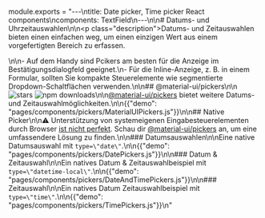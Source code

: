 module.exports = "---\ntitle: Date picker, Time picker React components\ncomponents: TextField\n---\n\n# Datums- und Uhrzeitauswahlen\n\n<p class=\"description\">Datums- und Zeitauswahlen bieten einen einfachen weg, um einen einzigen Wert aus einem vorgefertigten Bereich zu erfassen.</p>\n\n- Auf dem Handy sind Pcikers am besten für die Anzeige im Bestätigungsdialogfeld geeignet.\n- Für die Inline-Anzeige, z. B. in einem Formular, sollten Sie kompakte Steuerelemente wie segmentierte Dropdown-Schaltflächen verwenden.\n\n## @material-ui/pickers\n\n![stars](https://img.shields.io/github/stars/Foso/material-ui-pickers.svg?style=social&label=Stars) ![npm downloads](https://img.shields.io/npm/dm/@material-ui/pickers.svg)\n\n[@material-ui/pickers](https://material-ui-pickers.dev/) bietet weitere Datums- und Zeitauswahlmöglichkeiten.\n\n{{\"demo\": \"pages/components/pickers/MaterialUIPickers.js\"}}\n\n## Native Picker\n\n⚠️ Unterstützung von systemeigenen Eingabesteuerelementen durch Browser [ist nicht perfekt](https://caniuse.com/#feat=input-datetime). Schau dir [@material-ui/pickers](https://material-ui-pickers.dev/) an, um eine umfassendere Lösung zu finden.\n\n### Datumsauswahlen\n\nEine native Datumsauswahl mit `type=\"date\"`.\n\n{{\"demo\": \"pages/components/pickers/DatePickers.js\"}}\n\n### Datum & Zeitauswahl\n\nEin natives Datum & Zeitauswahlbeispiel mit `type=\"datetime-local\"`.\n\n{{\"demo\": \"pages/components/pickers/DateAndTimePickers.js\"}}\n\n### Zeitauswahl\n\nEin natives Datum Zeitauswahlbeispiel mit `type=\"time\"`.\n\n{{\"demo\": \"pages/components/pickers/TimePickers.js\"}}\n"
